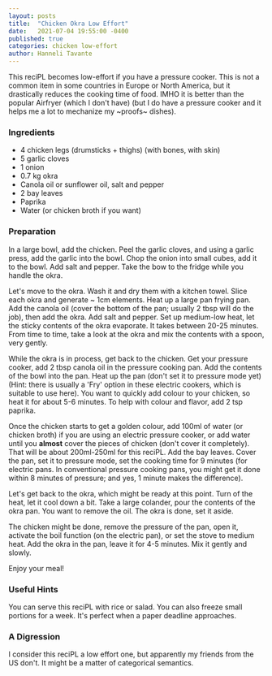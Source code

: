```yaml
---
layout: posts
title:  "Chicken Okra Low Effort"
date:   2021-07-04 19:55:00 -0400
published: true
categories: chicken low-effort
author: Hanneli Tavante
---
```


This reciPL becomes low-effort if you have a pressure cooker. This is not a common item in some countries in Europe or North America, but it drastically reduces the cooking time of food. IMHO it is better than the popular Airfryer (which I don't have) (but I do have a pressure cooker and it helps me a lot to mechanize my ~proofs~ dishes).

### Ingredients

* 4 chicken legs (drumsticks + thighs) (with bones, with skin)
* 5 garlic cloves
* 1 onion
* 0.7 kg okra
* Canola oil or sunflower oil, salt and pepper
* 2 bay leaves
* Paprika
* Water (or chicken broth if you want)


### Preparation

In a large bowl, add the chicken. Peel the garlic cloves, and using a garlic press, add the garlic into the bowl. Chop the onion into small cubes, add it to the bowl. Add salt and pepper. Take the bow to the fridge while you handle the okra.

Let's move to the okra. Wash it and dry them with a kitchen towel. Slice each okra and generate \~ 1cm elements. Heat up a large pan frying pan. Add the canola oil (cover the bottom of the pan; usually 2 tbsp will do the job), then add the okra. Add salt and pepper. Set up medium-low heat, let the sticky contents of the okra evaporate. It takes between 20-25 minutes. From time to time, take a look at the okra and mix the contents with a spoon, very gently.

While the okra is in process, get back to the chicken. Get your pressure cooker, add 2 tbsp canola oil in the pressure cooking pan. Add the contents of the bowl into the pan. Heat up the pan (don't set it to pressure mode yet) (Hint: there is usually a 'Fry' option in these electric cookers, which is suitable to use here). You want to quickly add colour to your chicken, so heat it for about 5-6 minutes. To help with colour and flavor, add 2 tsp paprika. 

Once the chicken starts to get a golden colour, add 100ml of water (or chicken broth) if you are using an electric pressure cooker, or add water until you **almost** cover the pieces of chicken (don't cover it completely). That will be about 200ml-250ml for this reciPL. Add the bay leaves. Cover the pan, set it to pressure mode, set the cooking time for 9 minutes (for electric pans. In conventional pressure cooking pans, you might get it done within 8 minutes of pressure; and yes, 1 minute makes the difference).

Let's get back to the okra, which might be ready at this point. Turn of the heat, let it cool down a bit. Take a large colander, pour the contents of the okra pan. You want to remove the oil. The okra is done, set it aside. 

The chicken might be done, remove the pressure of the pan, open it, activate the boil function (on the electric pan), or set the stove to medium heat. Add the okra in the pan, leave it for 4-5 minutes. Mix it gently and slowly.

Enjoy your meal! 



### Useful Hints

You can serve this reciPL with rice or salad. You can also freeze small portions for a week. It's perfect when a paper deadline approaches.

### A Digression

I consider this reciPL a low effort one, but apparently my friends from the US don't. It might be a matter of categorical semantics.



